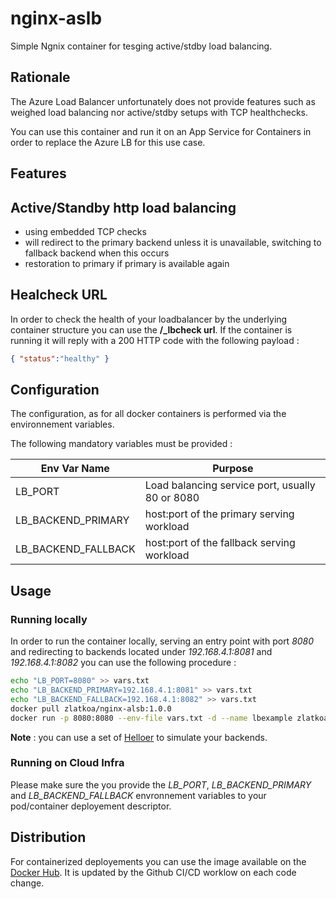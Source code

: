 # nginx-aslb

Simple Ngnix container for tesging active/stdby load balancing.

## Rationale

The Azure Load Balancer unfortunately does not provide features such as weighed load balancing nor active/stdby setups with TCP healthchecks.

You can use this container and run it on an App Service for Containers in order to replace the Azure LB for this use case.

## Features

## Active/Standby http load balancing 

* using embedded TCP checks
* will redirect to the primary backend unless it is unavailable, switching to fallback backend when this occurs
* restoration to primary if primary is available again

## Healcheck URL 

In order to check the health of your loadbalancer by the underlying container structure you can use the **/_lbcheck url**. If the container is running it will reply with a 200 HTTP code with the following payload : 

```json
{ "status":"healthy" }
```
## Configuration 

The configuration, as for all docker containers is performed via the environnement variables.

The following mandatory variables must be provided : 


| Env Var Name                        | Purpose                                                      |
|-------------------------------------|--------------------------------------------------------------|
| LB_PORT                             | Load balancing service port, usually 80 or 8080              |
| LB_BACKEND_PRIMARY                  | host:port of the primary serving workload                    |
| LB_BACKEND_FALLBACK                 | host:port of the fallback serving workload                   |


## Usage 

### Running locally 

In order to run the container locally, serving an entry point with port *8080* and redirecting to backends located under  *192.168.4.1:8081* and *192.168.4.1:8082* you can use the following procedure : 

```bash
echo "LB_PORT=8080" >> vars.txt
echo "LB_BACKEND_PRIMARY=192.168.4.1:8081" >> vars.txt
echo "LB_BACKEND_FALLBACK=192.168.4.1:8082" >> vars.txt
docker pull zlatkoa/nginx-alsb:1.0.0
docker run -p 8080:8080 --env-file vars.txt -d --name lbexample zlatkoa/nginx-alsb:1.0.0
```

**Note** : you can use a set of [Helloer](https://github.com/zlatko-ms/helloer) to simulate your backends. 

### Running on Cloud Infra

Please make sure the you provide the *LB_PORT*, *LB_BACKEND_PRIMARY* and *LB_BACKEND_FALLBACK* envronnement variables to your pod/container deployement descriptor.

## Distribution 

For containerized deployements you can use the image available on the [Docker Hub](https://hub.docker.com/repository/docker/zlatkoa/nginx-alsb). It is updated by the Github CI/CD worklow on each code change.



